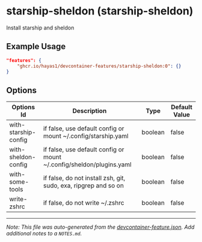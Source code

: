 
# starship-sheldon (starship-sheldon)

Install starship and sheldon

## Example Usage

```json
"features": {
    "ghcr.io/hayas1/devcontainer-features/starship-sheldon:0": {}
}
```

## Options

| Options Id | Description | Type | Default Value |
|-----|-----|-----|-----|
| with-starship-config | if false, use default config or mount ~/.config/starship.yaml | boolean | false |
| with-sheldon-config | if false, use default config or mount ~/.config/sheldon/plugins.yaml | boolean | false |
| with-some-tools | if false, do not install zsh, git, sudo, exa, ripgrep and so on | boolean | false |
| write-zshrc | if false, do not write ~/.zshrc | boolean | false |



---

_Note: This file was auto-generated from the [devcontainer-feature.json](https://github.com/hayas1/devcontainer-features/blob/main/src/starship-sheldon/devcontainer-feature.json).  Add additional notes to a `NOTES.md`._
